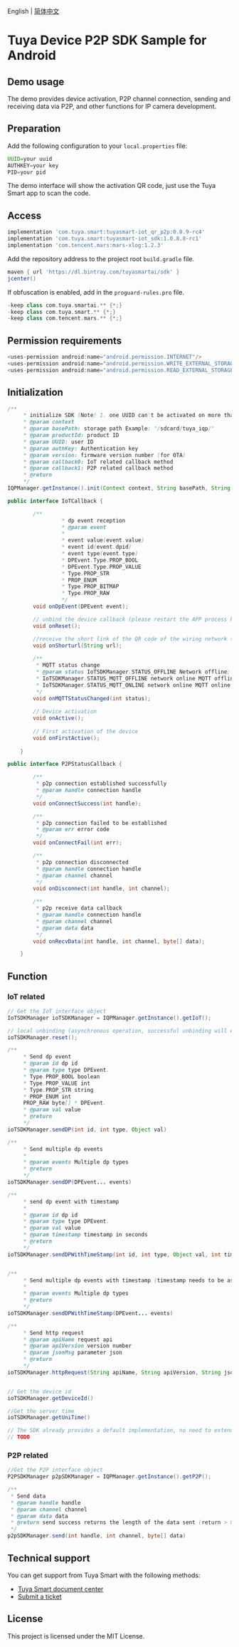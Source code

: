 English | [简体中文](./README_cn.md)

# Tuya Device P2P SDK Sample for Android

## Demo usage

The demo provides device activation, P2P channel connection, sending and receiving data via P2P, and other functions for IP camera development.

## Preparation

Add the following configuration to your `local.properties` file:

```groovy
UUID=your uuid  
AUTHKEY=your key  
PID=your pid
```

The demo interface will show the activation QR code, just use the Tuya Smart app to scan the code.

## Access

```groovy
implementation 'com.tuya.smart:tuyasmart-iot_qr_p2p:0.0.9-rc4'
implementation 'com.tuya.smart:tuyasmart-iot_sdk:1.0.8.8-rc1'
implementation 'com.tencent.mars:mars-xlog:1.2.3'
```

Add the repository address to the project root `build.gradle` file.

```groovy
maven { url 'https://dl.bintray.com/tuyasmartai/sdk' }
jcenter()
```

If obfuscation is enabled, add in the `proguard-rules.pro` file.

```groovy
-keep class com.tuya.smartai.** {*;}
-keep class com.tuya.smart.** {*;}
-keep class com.tencent.mars.** {*;}
```

## Permission requirements

```java
<uses-permission android:name="android.permission.INTERNET"/>
<uses-permission android:name="android.permission.WRITE_EXTERNAL_STORAGE"/>
<uses-permission android:name="android.permission.READ_EXTERNAL_STORAGE"/>
```

## Initialization

```java
/**
     * initialize SDK (Note! 1. one UUID can't be activated on more than one device at the same time; 2. the same process can only be initialized once, and you need to kill the process where initialization is done when you exit)
     * @param context
     * @param basePath: storage path Example: "/sdcard/tuya_iqp/"
     * @param productId: product ID
     * @param UUID: user ID
     * @param authKey: Authentication key
     * @param version: firmware version number (for OTA)
     * @param callback0: IoT related callback method
     * @param callback1: P2P related callback method
     * @return
     */
IQPManager.getInstance().init(Context context, String basePath, String productId, String uuid, String authorKey, String version, IoTCallback callback0, P2PStatusCallback callback1);

public interface IoTCallback {

        /**
                 * dp event reception
                 * @param event
                 * 
                 * event value(event.value)
                 * event id(event.dpid)
                 * event type(event.type)
                 * DPEvent.Type.PROP_BOOL
                 * DPEvent.Type.PROP_VALUE
                 * Type.PROP_STR
                 * PROP_ENUM
                 * Type.PROP_BITMAP
                 * Type.PROP_RAW
                 */
        void onDpEvent(DPEvent event);

        // unbind the device callback (please restart the APP process here, otherwise it will affect the secondary network allocation)
        void onReset();

        //receive the short link of the QR code of the wiring network (null in case of failure to get it)
        void onShorturl(String url);
        
        /**
         * MQTT status change
         * @param status IoTSDKManager.STATUS_OFFLINE Network offline; 
         * IoTSDKManager.STATUS_MQTT_OFFLINE network online MQTT offline; 
         * IoTSDKManager.STATUS_MQTT_ONLINE network online MQTT online
         */
        void onMQTTStatusChanged(int status);
        
        // Device activation
        void onActive();
        
        // First activation of the device
        void onFirstActive();
        
    }

public interface P2PStatusCallback {

        /**
         * p2p connection established successfully
         * @param handle connection handle
         */
        void onConnectSuccess(int handle);

        /**
         * p2p connection failed to be established
         * @param err error code
         */
        void onConnectFail(int err);

        /**
         * p2p connection disconnected
         * @param handle connection handle
         * @param channel channel
         */
        void onDisconnect(int handle, int channel);

        /**
         * p2p receive data callback
         * @param handle connection handle
         * @param channel channel
         * @param data data
         */
        void onRecvData(int handle, int channel, byte[] data);

    }
```

## Function

### IoT related

``` java
// Get the IoT interface object
IoTSDKManager ioTSDKManager = IQPManager.getInstance().getIoT();

// local unbinding (asynchronous operation, successful unbinding will enter onReset callback)
ioTSDKManager.reset();

/**
     * Send dp event
     * @param id dp id
     * @param type type DPEvent.
     * Type.PROP_BOOL boolean
     * Type.PROP_VALUE int
     * Type.PROP_STR string
     * PROP_ENUM int
     PROP_RAW byte[] * DPEvent.
     * @param val value
     * @return
     */
ioTSDKManager.sendDP(int id, int type, Object val)

/**
     * Send multiple dp events
     *
     * @param events Multiple dp types
     * @return
     */
ioTSDKManager.sendDP(DPEvent... events)

/**
     * send dp event with timestamp
     *
     * @param id dp id
     * @param type type DPEvent.
     * @param val value
     * @param timestamp timestamp in seconds
     * @return
     */
ioTSDKManager.sendDPWithTimeStamp(int id, int type, Object val, int timestamp)


/**
     * Send multiple dp events with timestamp (timestamp needs to be assigned in DPEvent.timestamp)
     *
     * @param events Multiple dp types
     * @return
     */
ioTSDKManager.sendDPWithTimeStamp(DPEvent... events)

/**
     * Send http request
     * @param apiName request api
     * @param apiVersion version number
     * @param jsonMsg parameter json
     * @return
     */
ioTSDKManager.httpRequest(String apiName, String apiVersion, String jsonMsg)


// Get the device id
ioTSDKManager.getDeviceId()

//Get the server time
ioTSDKManager.getUniTime()

// The SDK already provides a default implementation, no need to extend this method if you don't need it.
// TODO

```

### P2P related

```java
//Get the P2P interface object
P2PSDKManager p2pSDKManager = IQPManager.getInstance().getP2P();

/**
 * Send data
 * @param handle handle
 * @param channel channel
 * @param data data
 * @return send success returns the length of the data sent (return > 0); send failure returns the error code (return < 0)
 */
p2pSDKManager.send(int handle, int channel, byte[] data)
```

## Technical support

You can get support from Tuya Smart with the following methods:

* [Tuya Smart document center](https://developer.tuya.com/en/docs/iot)
* [Submit a ticket](https://service.console.tuya.com/)

## License

This project is licensed under the MIT License.
